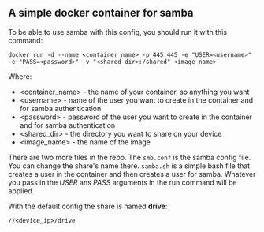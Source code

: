## A simple docker container for samba

To be able to use samba with this config, you should run it with this command:

```
docker run -d --name <container_name> -p 445:445 -e "USER=<username>" -e "PASS=<password>" -v "<shared_dir>:/shared" <image_name>
```

Where:
  - <container_name> - the name of your container, so anything you want
  - \<username> - name of the user you want to create in the container and for samba authentication
  - \<password> - password of the user you want to create in the container and for samba authentication
  - <shared_dir> - the directory you want to share on your device
  - <image_name> - the name of the image

There are two more files in the repo. The `smb.conf` is the samba config file. You can change the share's name there. `samba.sh` is a simple bash file that creates a user in the container and then creates a user for samba. Whatever you pass in the _USER_ ans _PASS_ arguments in the run command will be applied.

With the default config the share is named **drive**:

```
//<device_ip>/drive
```
